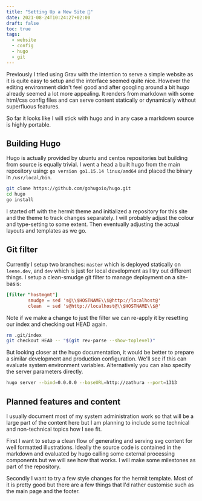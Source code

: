 ```yaml
---
title: "Setting Up a New Site 🌃"
date: 2021-08-24T10:24:27+02:00
draft: false
toc: true
tags:
  - website
  - config
  - hugo
  - git
---
```


Previously I tried using Grav with the intention to serve a simple website as
it is quite easy to setup and the interface seemed quite nice. However the
editing environment didn't feel good and after googling around a bit hugo
already seemed a lot more appealing. It renders from markdown with some html/css
config files and can serve content statically or dynamically without superfluous
features.

So far it looks like I will stick with hugo and in any case a markdown source is
highly portable.

## Building Hugo

Hugo is actually provided by ubuntu and centos repositories but building from
source is equally trivial. I went a head a built hugo from the main repository
using: `go version go1.15.14 linux/amd64` and placed the binary in
`/usr/local/bin`.

```bash
git clone https://github.com/gohugoio/hugo.git
cd hugo
go install
```
I started off with the hermit theme and initialized a repository for this site
and the theme to track changes separately. I will probably adjust the colour and
type-setting to some extent. Then eventually adjusting the actual layouts and
templates as we go.

## Git filter

Currently I setup two branches: `master` which is deployed statically on
`leene.dev`, and `dev` which is just for local development as I try out different
things. I setup a clean-smudge git filter to manage deployment on a site-basis:

``` toml
[filter "hostmgmt"]
        smudge = sed 's@\\$HOSTNAME\\$@http://localhost@'
        clean  = sed 's@http://localhost@\\$HOSTNAME\\$@'
```

Note if we make a change to just the filter we can re-apply it by resetting our
index and checking out HEAD again.

``` bash
rm .git/index
git checkout HEAD -- "$(git rev-parse --show-toplevel)"
```

But looking closer at the hugo documentation, it would be better to prepare a
similar development and production configuration. We'll see if this can evaluate
system environment variables. Alternatively you can also specify the server
parameters directly.

``` bash
hugo server --bind=0.0.0.0 --baseURL=http://zathura --port=1313
```

## Planned features and content

I usually document most of my system administration work so that will be a large
part of the content here but I am planning to include some technical and
non-technical topics how I see fit.

First I want to setup a clean flow of generating and serving svg content for
well formatted illustrations. Ideally the source code is contained in the
markdown and evaluated by hugo calling some external processing components but
we will see how that works. I will make some milestones as part of the
repository.

Secondly I want to try a few style changes for the hermit template. Most of it
is pretty good but there are a few things that I'd rather customise such as the
main page and the footer.
